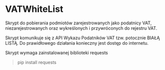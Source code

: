 # VATWhiteList

Skrypt do pobierania podmiotów zarejestrowanych jako podatnicy VAT, niezarejestrowanych oraz wykreślonych i przywróconych do rejestru VAT.<br />

Skrypt komunikuje się z API Wykazu Podatników VAT tzw. potocznie BIAŁĄ LISTĄ. Do prawidłowego działania konieczny jest dostęp do internetu.<br />

Skrypt wymaga zainstalowanej biblioteki requests<br />
> pip install requests <br />
> 

